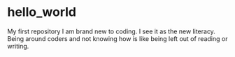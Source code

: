 # hello_world
My first repository
I am brand new to coding. I see it as the new literacy. Being around coders and not knowing how is like being left out of reading or writing. 
